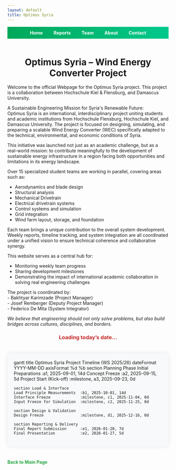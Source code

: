 ```yaml
---
layout: default
title: Optimus Syria
---
```


<link rel="stylesheet" href="assets/style.css">

<head>
  <meta charset="UTF-8">
  <title>Optimus Syria WEC</title>


  <script type="module">
    import mermaid from 'https://cdn.jsdelivr.net/npm/mermaid@10/dist/mermaid.esm.min.mjs';
    mermaid.initialize({ startOnLoad: true });
  </script>

  
  <style>
    .mermaid {
      margin: 40px auto;
      max-width: 1000px;
      background-color: #f8f9fa;
      border-radius: 12px;
      padding: 20px;
      box-shadow: 0 0 12px rgba(0, 0, 0, 0.1);
      overflow-x: auto;
    }

    .mermaid svg .titleText {
      fill: #28a745 !important;
      font-size: 18px;
      font-weight: bold;
    }

    a {
      color: #c62828;
      text-decoration: none;
    }

    a:hover {
      text-decoration: underline;
    }

    footer {
      display: none;
    }
  </style>
</head>

<body>


  <div style="text-align:center; background:linear-gradient(90deg, #00a859, #00c98d); padding:10px;">
  <a href="index.html" style="color:white; margin:0 15px; font-weight:bold; text-decoration:none;">Home</a>
  <a href="week1.html" style="color:white; margin:0 15px; font-weight:bold; text-decoration:none;">Reports</a>
  <a href="team.html" style="color:white; margin:0 15px; font-weight:bold; text-decoration:none;">Team</a>
  <a href="about.html" style="color:white; margin:0 15px; font-weight:bold; text-decoration:none;">About</a>
  <a href="contact.html" style="color:white; margin:0 15px; font-weight:bold; text-decoration:none;">Contact</a>
</div>

  <br>

  
  <h1 style="text-align:center;">Optimus Syria – Wind Energy Converter Project</h1>

  <p>
    Welcome to the official Webpage for the Optimus Syria project. This project is a collaboration between Hochschule Kiel & Flensburg, and Damascus University.
  </p>

  <p>
    A Sustainable Engineering Mission for Syria's Renewable Future:<br>
    Optimus Syria is an international, interdisciplinary project uniting students and academic institutions from Hochschule Flensburg, Hochschule Kiel, and Damascus University. The project is focused on designing, simulating, and preparing a scalable Wind Energy Converter (WEC) specifically adapted to the technical, environmental, and economic conditions of Syria.
  </p>

  <p>
    This initiative was launched not just as an academic challenge, but as a real-world mission: to contribute meaningfully to the development of sustainable energy infrastructure in a region facing both opportunities and limitations in its energy landscape.
  </p>

  <p>Over 15 specialized student teams are working in parallel, covering areas such as:</p>
  <ul>
    <li>Aerodynamics and blade design</li>
    <li>Structural analysis</li>
    <li>Mechanical Drivetrain</li>
    <li>Electrical drivetrain systems</li>
    <li>Control systems and simulation</li>
    <li>Grid integration</li>
    <li>Wind farm layout, storage, and foundation</li>
  </ul>

  <p>
    Each team brings a unique contribution to the overall system development. Weekly reports, timeline tracking, and system integration are all coordinated under a unified vision to ensure technical coherence and collaborative synergy.
  </p>

  <p>
    This website serves as a central hub for:
  </p>
  <ul>
    <li>Monitoring weekly team progress</li>
    <li>Sharing development milestones</li>
    <li>Demonstrating the impact of international academic collaboration in solving real engineering challenges</li>
  </ul>

  <p>
    The project is coordinated by:<br>
    - Bakhtyar Karimzade (Project Manager)<br>
    - Josef Remberger (Deputy Project Manager)<br>
    - Federico De Mita (System Integrator)
  </p>

  <p><em>We believe that engineering should not only solve problems, but also build bridges across cultures, disciplines, and borders.</em></p>

  
  <h3 id="today-date" style="text-align: center; color: #c62828; margin-bottom: 15px;">
   Loading today’s date...
  </h3>

  
  <div class="mermaid">
gantt
    title Optimus Syria Project Timeline (WS 2025/26)
    dateFormat  YYYY-MM-DD
    axisFormat  %d %b
    section Planning Phase
    Initial Preparations         :a1, 2025-09-01, 14d
    Concept Freeze               :a2, 2025-09-15, 5d
    Project Start (Kick-off)     :milestone, a3, 2025-09-23, 0d

    section Load & Interface
    Load Principle Measurements  :b1, 2025-10-01, 14d
    Interface Freeze             :milestone, c1, 2025-11-04, 0d
    Input Freeze for Simulation  :milestone, c2, 2025-11-25, 0d

    section Design & Validation
    Design Freeze                :milestone, d1, 2025-12-16, 0d

    section Reporting & Delivery
    Final Report Submission      :e1, 2026-01-20, 7d
    Final Presentation           :e2, 2026-01-27, 5d
  </div>

  
  <script>
    const today = new Date();
    const options = { day: 'numeric', month: 'long', year: 'numeric' };
    const formattedDate = today.toLocaleDateString('en-GB', options);
    document.getElementById('today-date').innerText = ` Today is: ${formattedDate}`;
  </script>

</body>

<link rel="stylesheet" href="assets/style.css">

<p><a href="index.md" style="color: #28a745; text-decoration: none; font-weight: bold;">Back to Main Page</a></p>


<style>
footer { display: none; }
</style>
